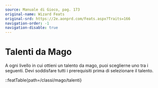 ```yaml
---
source: Manuale di Gioco, pag. 173
original-name: Wizard Feats
original-srd: https://2e.aonprd.com/Feats.aspx?Traits=166
navigation-order: -1
navigation-disable: true
---
```


# Talenti da Mago

A ogni livello in cui ottieni un talento da mago, puoi sceglierne uno tra i
seguenti. Devi soddisfare tutti i prerequisiti prima di selezionare il talento.

<!-- prettier-ignore -->
::featTable{path=/classi/mago/talenti}
